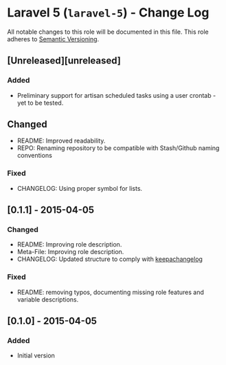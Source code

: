 # Laravel 5 (`laravel-5`) - Change Log

All notable changes to this role will be documented in this file.
This role adheres to [Semantic Versioning](http://semver.org/spec/v2.0.0.html).

## [Unreleased][unreleased]

### Added
* Preliminary support for artisan scheduled tasks using a user crontab - yet to be tested.

## Changed
* README: Improved readability.
* REPO: Renaming repository to be compatible with Stash/Github naming conventions

### Fixed
* CHANGELOG: Using proper symbol for lists.

## [0.1.1] - 2015-04-05

### Changed
* README: Improving role description.
* Meta-File: Improving role description.
* CHANGELOG: Updated structure to comply with [keepachangelog](http://keepachangelog.com/)

### Fixed
* README: removing typos, documenting missing role features and variable descriptions.

## [0.1.0] - 2015-04-05

### Added
* Initial version
